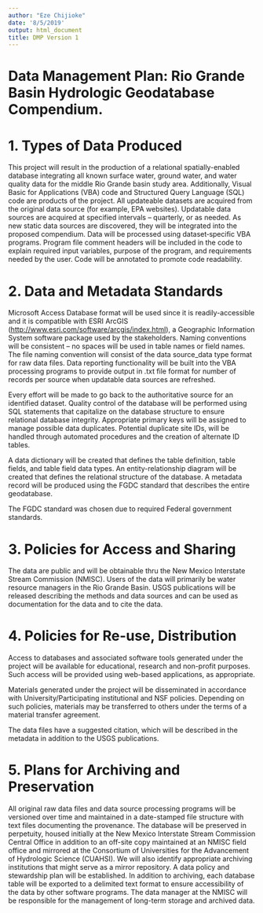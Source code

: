 ```yaml
---
author: "Eze Chijioke"
date: '8/5/2019'
output: html_document
title: DMP Version 1
---
```


# Data Management Plan: Rio Grande Basin Hydrologic Geodatabase Compendium.

# 1.  Types of Data Produced

This project will result in the production of a relational
spatially-enabled database integrating all known surface water, ground
water, and water quality data for the middle Rio Grande basin study
area. Additionally, Visual Basic for Applications (VBA) code and
Structured Query Language (SQL) code are products of the project. All
updateable datasets are acquired from the original data source (for
example, EPA websites). Updatable data sources are acquired at specified
intervals – quarterly, or as needed. As new static data sources are
discovered, they will be integrated into the proposed compendium. Data
will be processed using dataset‐specific VBA programs. Program file
comment headers will be included in the code to explain required input
variables, purpose of the program, and requirements needed by the user.
Code will be annotated to promote code readability.

# 2.  Data and Metadata Standards

Microsoft Access Database format will be used since it is
readily-accessible and it is compatible with ESRI ArcGIS
(http://www.esri.com/software/arcgis/index.html), a Geographic
Information System software package used by the stakeholders. Naming
conventions will be consistent – no spaces will be used in table names
or field names. The file naming convention will consist of the data
source\_data type format for raw data files. Data reporting
functionality will be built into the VBA processing programs to provide
output in .txt file format for number of records per source when
updatable data sources are refreshed.

Every effort will be made to go back to the authoritative source for an
identified dataset. Quality control of the database will be performed
using SQL statements that capitalize on the database structure to ensure
relational database integrity. Appropriate primary keys will be assigned
to manage possible data duplicates. Potential duplicate site IDs, will
be handled through automated procedures and the creation of alternate ID
tables.

A data dictionary will be created that defines the table definition,
table fields, and table field data types. An entity-relationship diagram
will be created that defines the relational structure of the database. A
metadata record will be produced using the FGDC standard that describes
the entire geodatabase.

The FGDC standard was chosen due to required Federal government
standards.

# 3.  Policies for Access and Sharing

The data are public and will be obtainable thru the New Mexico
Interstate Stream Commission (NMISC). Users of the data will primarily
be water resource managers in the Rio Grande Basin. USGS publications
will be released describing the methods and data sources and can be used
as documentation for the data and to cite the data.

# 4.  Policies for Re-use, Distribution

Access to databases and associated software tools generated under the
project will be available for educational, research and non-profit
purposes. Such access will be provided using web-based applications, as
appropriate.

Materials generated under the project will be disseminated in accordance
with University/Participating institutional and NSF policies. Depending
on such policies, materials may be transferred to others under the terms
of a material transfer agreement.

The data files have a suggested citation, which will be described in the
metadata in addition to the USGS publications.

# 5.  Plans for Archiving and Preservation

All original raw data files and data source processing programs will be
versioned over time and maintained in a date-stamped file structure with
text files documenting the provenance. The database will be preserved in
perpetuity, housed initially at the New Mexico Interstate Stream
Commission Central Office in addition to an off-site copy maintained at
an NMISC field office and mirrored at the Consortium of Universities for
the Advancement of Hydrologic Science (CUAHSI). We will also identify
appropriate archiving institutions that might serve as a mirror
repository. A data policy and stewardship plan will be established. In
addition to archiving, each database table will be exported to a
delimited text format to ensure accessibility of the data by other
software programs. The data manager at the NMISC will be responsible for
the management of long-term storage and archived data.
